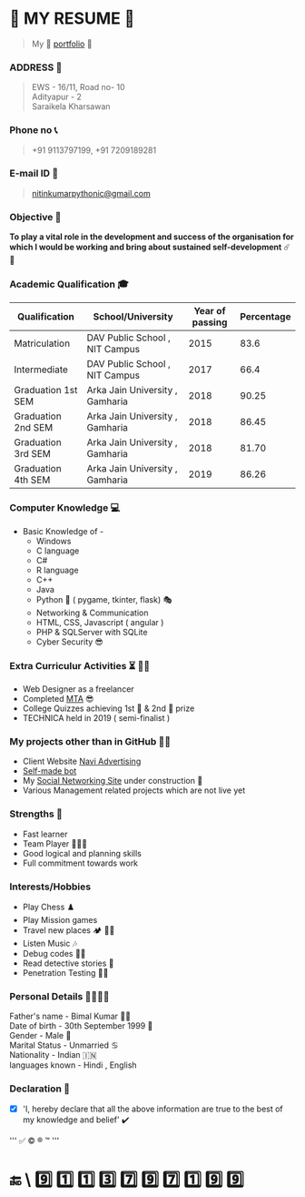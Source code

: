 # :pushpin: **MY RESUME** :boy:

> My :link: [portfolio](https://bit.ly/kumarnitin)  :gem:

### ADDRESS :house_with_garden:

> EWS - 16/11, Road no- 10 \
> Adityapur - 2 \
> Saraikela Kharsawan

### Phone no :telephone_receiver:

> +91 9113797199, +91 7209189281

### E-mail ID :e-mail:

> nitinkumarpythonic@gmail.com

### Objective :dart: 

__To play a vital role in the development and success of the organisation for
which I would be working and bring about sustained self-development__ :comet: :gem:

### Academic Qualification :mortar_board:

Qualification | School/University | Year of passing | Percentage
------------ | ------------ | ------------ | ------------
Matriculation | DAV Public School , NIT Campus | 2015 | 83.6
Intermediate | DAV Public School , NIT Campus | 2017 | 66.4
Graduation 1st SEM | Arka Jain University , Gamharia | 2018 | 90.25
Graduation 2nd SEM | Arka Jain University , Gamharia | 2018 | 86.45
Graduation 3rd SEM | Arka Jain University , Gamharia | 2018 | 81.70
Graduation 4th SEM | Arka Jain University , Gamharia | 2019 | 86.26

### Computer Knowledge :computer:

* Basic Knowledge of -
    * Windows
    * C language
    * C#
    * R language
    * C++
    * Java
    * Python :snake: ( pygame, tkinter, flask) :performing_arts:
    * Networking & Communication
    * HTML, CSS, Javascript ( angular )
    * PHP & SQLServer with SQLite
    * Cyber Security :sunglasses:

### Extra Curriculur Activities :hourglass_flowing_sand: :man_technologist:

* Web Designer as a freelancer 
* Completed [MTA](bit.ly/39NaCez) :sunglasses:
* College Quizzes achieving 1st :1st_place_medal: & 2nd :2nd_place_medal: prize
* TECHNICA held in 2019 ( semi-finalist )

### My projects other than in GitHub :technologist:

* Client Website [Navi Advertising](naviadvertising.in)
* [Self-made bot](https://code-sololearn.com/WBKTV8xLY81X/?ref=app)
* My [Social Networking Site](nitsanon.epizy.com) under construction :construction:
* Various Management related projects which are not live yet

### Strengths :muscle:

* Fast learner
* Team Player :people_holding_hands:
* Good logical and planning skills
* Full commitment towards work

### Interests/Hobbies

* Play Chess :chess_pawn:
* Play Mission games 
* Travel new places :camping: :walking_man:
* Listen Music :notes:
* Debug codes :man_technologist:
* Read detective stories :monocle_face:
* Penetration Testing :technologist:

### Personal Details :family_man_woman_girl_boy:

Father's name - Bimal Kumar :red_haired_man: \
Date of birth - 30th September 1999 :calendar: \
Gender - Male :adult: \
Marital Status - Unmarried  :cancer: \
Nationality - Indian :india: \
languages known - Hindi , English

### Declaration :page_with_curl:

- [x] 'I, hereby declare that all the above information are true to the best of my knowledge and belief' :heavy_check_mark:

'''  :white_check_mark: :copyright: :registered: :tm: '''

# :end: \ :nine: :one: :one: :three: :seven: :nine: :seven: :one: :nine: :nine:


